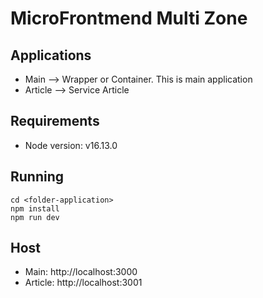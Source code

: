 # MicroFrontmend Multi Zone

## Applications

- Main --> Wrapper or Container. This is main application
- Article --> Service Article

## Requirements

- Node version: v16.13.0

## Running

```
cd <folder-application>
npm install
npm run dev
```



## Host

- Main: http://localhost:3000
- Article: http://localhost:3001
